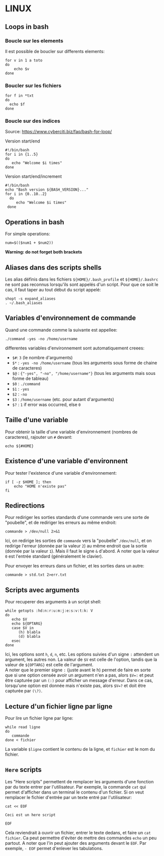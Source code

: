 # LINUX

## Loops in bash

### Boucle sur les elements

Il est possible de boucler sur differents elements:

```
for v in 1 a toto
do
    echo $v
done
```

### Boucler sur les fichiers

```
for f in *txt
do 
  echo $f
done
```

### Boucle sur des indices 

Source: https://www.cyberciti.biz/faq/bash-for-loop/

Version start/end

```
#!/bin/bash
for i in {1..5}
do
   echo "Welcome $i times"
done
```

Version start/end/increment

```
#!/bin/bash
echo "Bash version ${BASH_VERSION}..."
for i in {0..10..2}
  do 
     echo "Welcome $i times"
 done
```


## Operations in bash

For simple operations:

```
num=$(($num1 + $num2))
```

**Warning: do not forget both brackets**


## Aliases dans des scripts shells

Les alias définis dans les fichiers `${HOME}/.bash_profile` et `${HOME}/.bashrc` ne sont pas reconnus lorsqu'ils sont appelés
d'un script. Pour que ce soit le cas, il faut taper au tout début du
script appelé:

```
shopt -s expand_aliases
. ~/.bash_aliases
```

## Variables d'environnement de commande

Quand une commande comme la suivante est appellee: 

    ./command -yes -no /home/username

differentes variables d'environnement sont automatiquement creees:

-   `$#`: `3` (le nombre d'arguments)
-   `$*` : `-yes -no /home/username` (tous les arguments sous forme de
    chaine de caracteres)
-   `$@` : `{"-yes", "-no", "/home/username"}` (tous les arguments mais
    sous forme de tableau)
-   `$0` : `./command`
-   `$1` : `-yes`
- `$2` : `-no`
- `$3` : `/home/username` (etc. pour autant d'arguments)
-   `$?` : `1` if error was occurred, else `0`

## Taille d'une variable 

Pour obtenir la taille d'une variable d'environnement (nombres de caracteres), rajouter un `#` devant:

    echo ${#HOME}

## Existence d'une variable d'environnent

Pour tester l'existence d'une variable d'environnement:

    if [ -z $HOME ]; then
        echo "HOME n'existe pas"
    fi

## Redirections

Pour rediriger les sorties standards d'une commande vers une sorte de
"poubelle", et de rediriger les erreurs au même endroit:

    commande > /dev/null 2>&1

Ici, on redirige les sorties de `commande` vers la "poubelle"
`/dev/null`, et on redirige l'erreur (donnée par la valeur `2`) au même
endroit que la sortie (donnée par la valeur `1`). Mais il faut le signe
`&` d'abord. A noter que la valeur `0` est l'entrée standard
(généralement le clavier).

Pour envoyer les erreurs dans un fichier, et les sorties dans un autre:

```
commande > std.txt 2>err.txt
```

## Scripts avec arguments

Pour recuperer des arguments à un script shell:

    while getopts :hd:n:r:u:m:j:e:s:v:t:k: V
    do
       echo $V
       echo ${OPTARG}
       case $V in
          (h) blabla
          (d) blabla
       esec
    done

Ici, les options sont `h`, `d`, `n`, etc. Les options suivies d'un signe
`:` attendent un argument, les autres non. La valeur de `$V` est celle
de l'option, tandis que la valeur de `${OPTARG}` est celle de
l'argument.\
A noter que le premier signe `:` (juste avant le h) permet de faire en
sorte que si une option censée avoir un argument n'en a pas, alors
`$V=:` et peut être capturée par un `(:)` pour afficher un message
d'erreur. Dans ce cas, lorsqu'une option est donnée mais n'existe pas,
alors `$V=?` et doit être capturée par `(\?)`.

## Lecture d'un fichier ligne par ligne

Pour lire un fichier ligne par ligne:

    while read ligne 
    do 
       commande 
    done < fichier

La variable `$ligne` contient le contenu de la ligne, et `fichier` est
le nom du fichier.

## `Here` scripts

Les \"Here scripts\" permettent de remplacer les arguments d'une
fonction par du texte entrer par l'utilisateur. Par exemple, la commande
`cat` qui permet d'afficher dans un terminal le contenu d'un fichier. Si
on veut remplacer le fichier d'entrée par un texte entré par
l'utilisateur:

    cat << EOF

    Ceci est un here script

    EOF

Cela reviendrait à ouvrir un fichier, entrer le texte dedans, et faire
un `cat fichier`. Ca peut permettre d'éviter de mettre des commandes
`echo` un peu partout. A noter que l'in peut ajouter des arguments
devant le `EOF`. Par exemple, `- EOF` permet d'enlever les tabulations.
